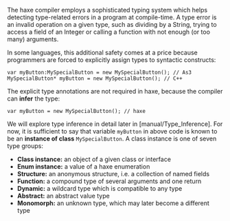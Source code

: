 The haxe compiler employs a sophisticated typing system which helps detecting type-related errors in a program at compile-time. A type error is an invalid operation on a given type, such as dividing by a String, trying to access a field of an Integer or calling a function with not enough (or too many) arguments.

In some languages, this additional safety comes at a price because programmers are forced to explicitly assign types to syntactic constructs:

```
var myButton:MySpecialButton = new MySpecialButton(); // As3
MySpecialButton* myButton = new MySpecialButton(); // C++ 
```
The explicit type annotations are not required in haxe, because the compiler can **infer** the type:

```
var myButton = new MySpecialButton(); // haxe
```
We will explore type inference in detail later in [manual/Type_Inference]. For now, it is sufficient to say that variable `myButton` in above code is known to be an **instance of class** `MySpecialButton`. A class instance is one of seven type groups:



 * **Class instance:** an object of a given class or interface
 * **Enum instance:** a value of a haxe enumeration
 * **Structure:** an anonymous structure, i.e. a collection of named fields
 * **Function:** a compound type of several arguments and one return
 * **Dynamic:** a wildcard type which is compatible to any type
 * **Abstract:** an abstract value type
 * **Monomorph:** an unknown type, which may later become a different type